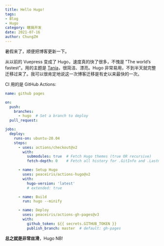 ```yaml
---
title: Hello Hugo!
tags:
- Blog
- Hugo
category: 瞎搞开发
date: 2021-07-16
author: ChungZH
---
```


暑假来了，顺便把博客更新一下。

从以前的 Vuepress 变成了 Hugo，速度真的快了很多，不愧是 "The world’s fastest"。用的主题是 [Tania](https://github.com/WingLim/hugo-tania)，很简洁、漂亮。Hugo 非常易用，不到半天就完整迁移过来了。我可以很肯定地说这一次博客迁移是有史以来最快的一次。

CI 用的是 GitHub Actions:

```yaml
name: github pages

on:
  push:
    branches:
      - hugo  # Set a branch to deploy
  pull_request:

jobs:
  deploy:
    runs-on: ubuntu-20.04
    steps:
      - uses: actions/checkout@v2
        with:
          submodules: true  # Fetch Hugo themes (true OR recursive)
          fetch-depth: 0    # Fetch all history for .GitInfo and .Lastmod

      - name: Setup Hugo
        uses: peaceiris/actions-hugo@v2
        with:
          hugo-version: 'latest'
          # extended: true

      - name: Build
        run: hugo --minify

      - name: Deploy
        uses: peaceiris/actions-gh-pages@v3
        with:
          github_token: ${{ secrets.GITHUB_TOKEN }}
          publish_branch: master  # default: gh-pages
```

**总之就是非常丝滑**，Hugo NB!